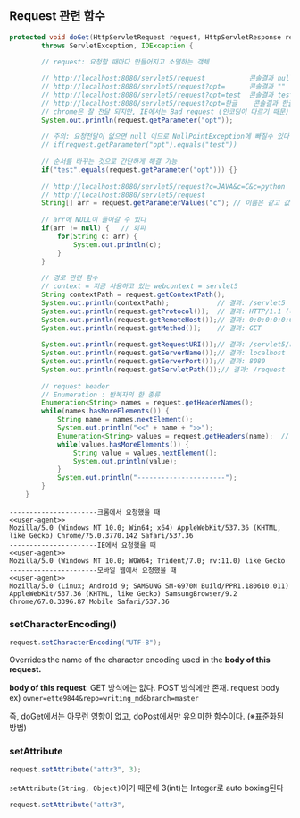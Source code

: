 ## Request 관련 함수


```java
protected void doGet(HttpServletRequest request, HttpServletResponse response) 
		throws ServletException, IOException {

		// request: 요청할 때마다 만들어지고 소멸하는 객체
		
		// http://localhost:8080/servlet5/request 			콘솔결과 null
		// http://localhost:8080/servlet5/request?opt= 		콘솔결과 "" (빈문자열)
		// http://localhost:8080/servlet5/request?opt=test 	콘솔결과 test
		// http://localhost:8080/servlet5/request?opt=한글 	콘솔결과 한글
		// chrome은 잘 전달 되지만, IE에서는 Bad request (인코딩이 다르기 때문)
		System.out.println(request.getParameter("opt"));
		
		// 주의: 요청전달이 없으면 null 이므로 NullPointException에 빠질수 있다
		// if(request.getParameter("opt").equals("test"))
		
		// 순서를 바꾸는 것으로 간단하게 해결 가능
		if("test".equals(request.getParameter("opt"))) {}
		
		// http://localhost:8080/servlet5/request?c=JAVA&c=C&c=python
		// http://localhost:8080/servlet5/request
		String[] arr = request.getParameterValues("c");	// 이름은 같고 값이 여러개인 케이스, 배열반환
		
		// arr에 NULL이 들어갈 수 있다
		if(arr != null) {	// 회피
			for(String c: arr) {
				System.out.println(c);
			}
		}
		
		// 경로 관련 함수
		// context = 지금 사용하고 있는 webcontext = servlet5
		String contextPath = request.getContextPath();
		System.out.println(contextPath);			// 결과: /servlet5
		System.out.println(request.getProtocol());	// 결과: HTTP/1.1 (사용중인 protocol)
		System.out.println(request.getRemoteHost());// 결과: 0:0:0:0:0:0:0:1 (원격 호스트 / 현재는 localhost 사용중)
		System.out.println(request.getMethod());	// 결과: GET
		
		System.out.println(request.getRequestURI());// 결과: /servlet5/request (webcontext부터의 path = URI)
		System.out.println(request.getServerName());// 결과: localhost
		System.out.println(request.getServerPort());// 결과: 8080
		System.out.println(request.getServletPath());// 결과: /request
		
		// request header
		// Enumeration : 반복자의 한 종류
		Enumeration<String> names = request.getHeaderNames();
		while(names.hasMoreElements()) {
			String name = names.nextElement();
			System.out.println("<<" + name + ">>");
			Enumeration<String> values = request.getHeaders(name);	// header이름 하나에 해당하는 값이 여러개 일 수 있음
			while(values.hasMoreElements()) {
				String value = values.nextElement();
				System.out.println(value);
			}
			System.out.println("----------------------");
		}
	}
```

```text
----------------------크롬에서 요청했을 때
<<user-agent>>
Mozilla/5.0 (Windows NT 10.0; Win64; x64) AppleWebKit/537.36 (KHTML, like Gecko) Chrome/75.0.3770.142 Safari/537.36
----------------------IE에서 요청했을 때
<<user-agent>>
Mozilla/5.0 (Windows NT 10.0; WOW64; Trident/7.0; rv:11.0) like Gecko
----------------------모바일 웹에서 요청했을 때
<<user-agent>>
Mozilla/5.0 (Linux; Android 9; SAMSUNG SM-G970N Build/PPR1.180610.011) AppleWebKit/537.36 (KHTML, like Gecko) SamsungBrowser/9.2 Chrome/67.0.3396.87 Mobile Safari/537.36
```

### setCharacterEncoding()
```java
request.setCharacterEncoding("UTF-8");
```
Overrides the name of the character encoding used in the **body of this request.**

**body of this request**:
GET 방식에는 없다. POST 방식에만 존재.
request body ex)
`owner=ette9844&repo=writing_md&branch=master`

즉, doGet에서는 아무런 영향이 없고, doPost에서만 유의미한 함수이다. (※표준화된 방법)

### setAttribute

```java
request.setAttribute("attr3", 3);
```
`setAttribute(String, Object)`이기 때문에
3(int)는 Integer로 auto boxing된다

```java
request.setAttribute("attr3", 
```
<!--stackedit_data:
eyJoaXN0b3J5IjpbNDI3NjMyMjA4LDIwNTk3OTkyNzgsMTUzND
Y4NTkzNV19
-->